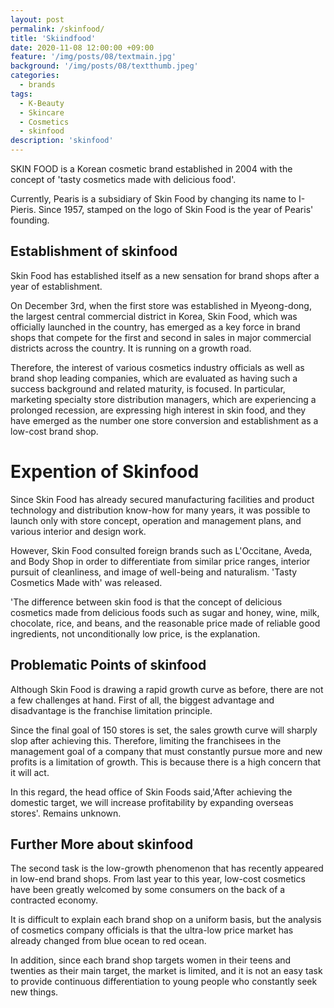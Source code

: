 ```yaml
---
layout: post
permalink: /skinfood/
title: 'Skiindfood'
date: 2020-11-08 12:00:00 +09:00
feature: '/img/posts/08/textmain.jpg'
background: '/img/posts/08/textthumb.jpeg'
categories:
  - brands
tags:
  - K-Beauty
  - Skincare
  - Cosmetics
  - skinfood
description: 'skinfood'
---
```


SKIN FOOD is a Korean cosmetic brand established in 2004 with the concept of 'tasty cosmetics made with delicious food'.

Currently, Pearis is a subsidiary of Skin Food by changing its name to I-Pieris. Since 1957, stamped on the logo of Skin Food is the year of Pearis' founding.

## Establishment of skinfood

Skin Food has established itself as a new sensation for brand shops after a year of establishment.

On December 3rd, when the first store was established in Myeong-dong, the largest central commercial district in Korea, Skin Food, which was officially launched in the country, has emerged as a key force in brand shops that compete for the first and second in sales in major commercial districts across the country.
It is running on a growth road.

Therefore, the interest of various cosmetics industry officials as well as brand shop leading companies, which are evaluated as having such a success background and related maturity, is focused.
In particular, marketing specialty store distribution managers, which are experiencing a prolonged recession, are expressing high interest in skin food, and they have emerged as the number one store conversion and establishment as a low-cost brand shop.


# Expention of Skinfood

Since Skin Food has already secured manufacturing facilities and product technology and distribution know-how for many years, it was possible to launch only with store concept, operation and management plans, and various interior and design work.

However, Skin Food consulted foreign brands such as L'Occitane, Aveda, and Body Shop in order to differentiate from similar price ranges, interior pursuit of cleanliness, and image of well-being and naturalism. 'Tasty Cosmetics Made with' was released.

'The difference between skin food is that the concept of delicious cosmetics made from delicious foods such as sugar and honey, wine, milk, chocolate, rice, and beans, and the reasonable price made of reliable good ingredients, not unconditionally low price, is the explanation.


## Problematic Points of skinfood

Although Skin Food is drawing a rapid growth curve as before, there are not a few challenges at hand.
First of all, the biggest advantage and disadvantage is the franchise limitation principle.

Since the final goal of 150 stores is set, the sales growth curve will sharply slop after achieving this. Therefore, limiting the franchisees in the management goal of a company that must constantly pursue more and new profits is a limitation of growth. This is because there is a high concern that it will act.

In this regard, the head office of Skin Foods said,'After achieving the domestic target, we will increase profitability by expanding overseas stores'. Remains unknown.

## Further More about skinfood


The second task is the low-growth phenomenon that has recently appeared in low-end brand shops.
From last year to this year, low-cost cosmetics have been greatly welcomed by some consumers on the back of a contracted economy.

It is difficult to explain each brand shop on a uniform basis, but the analysis of cosmetics company officials is that the ultra-low price market has already changed from blue ocean to red ocean.

In addition, since each brand shop targets women in their teens and twenties as their main target, the market is limited, and it is not an easy task to provide continuous differentiation to young people who constantly seek new things.
